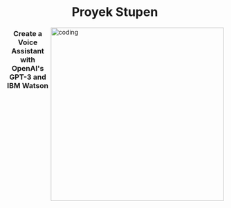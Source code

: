 <h1 align="center">Proyek Stupen</h1>
<img align="right" alt="coding" width="400" src="https://media1.giphy.com/media/v1.Y2lkPTc5MGI3NjExdHFjcmNuZGVob2FiOGFnZzlybWtsbGVjMTlnbGRtYzV3bjVtZmlrdiZlcD12MV9naWZzX3NlYXJjaCZjdD1n/j57FIHYFYx58GKsMab/giphy.webp">  


<h3 align="center">Create a Voice Assistant with OpenAI's GPT-3 and IBM Watson</h3>


<p align="left">
</p>
